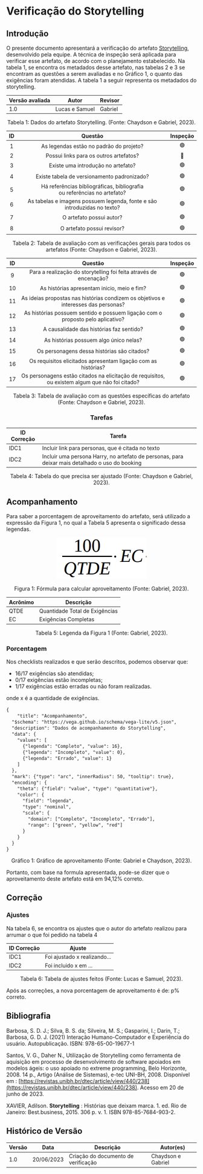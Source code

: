 # Verificação do Storytelling

## Introdução

O presente documento apresentará a verificação do artefato [Storytelling](../../elicitacao/storytelling.md), desenvolvido pela equipe. A técnica de inspeção será aplicada para verificar esse artefato, de acordo com o planejamento estabelecido. Na tabela 1, se encontra os metadados desse artefato, nas tabelas 2 e 3 se encontram as questões a serem avaliadas e no Gráfico 1, o quanto das exigências foram atendidas.
A tabela 1 a seguir representa os metadados do storytelling.

<center>

| Versão avaliada | Autor          | Revisor |
| ---------------- | -------------- | ------- |
| 1.0              | Lucas e Samuel | Gabriel |

</center>

<div style="text-align: center">
<p> Tabela 1: Dados do artefato Storytelling. (Fonte: Chaydson e Gabriel, 2023). </p>
</div>

| ID |                                   Questão                                   | Inspeção |
| :-: | :---------------------------------------------------------------------------: | :--------: |
| 1 |                   As legendas estão no padrão do projeto?                   |     🟢     |
| 2 |                    Possui links para os outros artefatos?                    |     🔴     |
| 3 |                     Existe uma introdução no artefato?                     |     🟢     |
| 4 |                  Existe tabela de versionamento padronizado?                  |     🟢     |
| 5 | Há referências bibliográficas, bibliografia ou referências no artefato? |     🟢     |
| 6 |   As tabelas e imagens possuem legenda, fonte e são introduzidas no texto?   |     🟢     |
| 7 |                           O artefato possui autor?                           |     🟢     |
| 8 |                          O artefato possui revisor?                          |     🟢     |

<div style="text-align: center">
<p> Tabela 2: Tabela de avaliação com as verificações gerais para todos os artefatos (Fonte: Chaydson e Gabriel, 2023). </p>
</div>

| ID |                                              Questão                                              | Inspeção |
| :-: | :-------------------------------------------------------------------------------------------------: | :--------: |
| 9 |               Para a realização do storytelling foi feita através de encenação?               |     🟢     |
| 10 |                            As histórias apresentam inicio, meio e fim?                            |     🟢     |
| 11 |         As ideias propostas nas histórias condizem os objetivos e interesses das personas?         |     🟢     |
| 12 |          As histórias possuem sentido e possuem ligação com o proposto pelo aplicativo?          |     🟢     |
| 13 |                              A causalidade das histórias faz sentido?                              |     🟢     |
| 14 |                              As histórias possuem algo único nelas?                              |     🟢     |
| 15 |                            Os personagens dessa histórias são citados?                            |     🟢     |
| 16 |                  Os requisitos elicitados apresentam ligação com as histórias?                  |     🟢     |
| 17 | Os personagens estão citados na elicitação de requisitos, ou existem algum que não foi citado? |     🟢     |

<div style="text-align: center">
<p> Tabela 3: Tabela de avaliação com as questões específicas do artefato (Fonte: Chaydson e Gabriel, 2023). </p>
</div>

<center>

### Tarefas

| ID Correção | Tarefa                                                                                          |
| ------------- | ----------------------------------------------------------------------------------------------- |
| IDC1          | Incluir link para personas, que é citada no texto                                              |
| IDC2          | Incluir uma persona Harry, no artefato de personas, para deixar mais detalhado o uso do booking |

<div style="text-align: center">
<p> Tabela 4: Tabela do que precisa ser ajustado (Fonte: Chaydson e Gabriel, 2023). </p>
</div>

</center>

## Acompanhamento

Para saber a porcentagem de aproveitamento do artefato, será utilizado a expressão da Figura 1, no qual a Tabela 5 apresenta o significado dessa legendas.

<div style="text-align: center">
<img src="../../../images/formulaCalculoAproveitamento.png"  alt="legenda da fórmula da figura 1"/>

<p> Figura 1: Fórmula para calcular aproveitamento (Fonte: Gabriel, 2023). </p>
</div>

<center>

| Acrônimo | Descrição                     |
| --------- | ------------------------------- |
| QTDE      | Quantidade Total de Exigências |
| EC        | Exigências Completas           |

<div style="text-align: center">
<p> Tabela 5: Legenda da Figura 1 (Fonte: Gabriel, 2023). </p>
</div>

</center>

### Porcentagem

Nos checklists realizados e que serão descritos, podemos observar que:

- 16/17 exigências são atendidas;
- 0/17 exigências estão incompletas;
- 1/17 exigências estão erradas ou não foram realizadas.

onde x é a quantidade de exigências.

```vegalite
{
    "title": "Acompanhamento",
  "$schema": "https://vega.github.io/schema/vega-lite/v5.json",
  "description": "Dados de acompanhamento do Storytelling",
  "data": {
    "values": [
      {"legenda": "Completo", "value": 16},
      {"legenda": "Incompleto", "value": 0},
      {"legenda": "Errado", "value": 1}
    ]
  },
  "mark": {"type": "arc", "innerRadius": 50, "tooltip": true},
  "encoding": {
    "theta": {"field": "value", "type": "quantitative"},
    "color": {
      "field": "legenda",
      "type": "nominal",
      "scale": {
        "domain": ["Completo", "Incompleto", "Errado"],
        "range": ["green", "yellow", "red"]
      }
    }
  }
}
```

<div style="text-align: center">
<p> Gráfico 1: Gráfico de aproveitamento (Fonte: Gabriel e Chaydson, 2023). </p>
</div>

Portanto, com base na formula apresentada, pode-se dizer que o aproveitamento deste artefato está em 94,12% correto.

## Correção

### Ajustes

Na tabela 6, se encontra os ajustes que o autor do artefato realizou para arrumar o que foi pedido na tabela 4

| ID Correção | Ajuste                       |
| ------------- | ---------------------------- |
| IDC1          | Foi ajustado x realizando... |
| IDC2          | Foi incluido x em ...        |

<div style="text-align: center">
<p> Tabela 6: Tabela de ajustes feitos (Fonte: Lucas e Samuel, 2023). </p>
</div>

</center>

Após as correções, a nova porcentagem de aproveitamento é de: p% correto.

## Bibliografia

Barbosa, S. D. J.; Silva, B. S. da; Silveira, M. S.; Gasparini, I.; Darin, T.; Barbosa, G. D. J. (2021)
Interação Humano-Computador e Experiência do usuário. Autopublicação. ISBN: 978-65-00-19677-1

Santos, V. G., Daher N., Utilização de Storytelling como ferramenta de aquisição em processo de desenvolvimento de software apoiados em modelos ágeis: o uso apoiado no extreme programming, Belo Horizonte, 2008. 14 p., Artigo (Análise de Sistemas), e-tec UNI-BH, 2008. Disponível em : [https://revistas.unibh.br/dtec/article/view/440/238](https://revistas.unibh.br/dtec/article/view/440/238). Acesso em 20 de junho de 2023.

XAVIER, Adilson.  **Storytelling** : Histórias que deixam marca. 1. ed. Rio de Janeiro: Best.business, 2015. 306 p. v. 1. ISBN 978-85-7684-903-2.

## Histórico de Versão

| Versão | Data       | Descrição                             | Autor(es)          |
| ------- | ---------- | --------------------------------------- | ------------------ |
| 1.0     | 20/06/2023 | Criação do documento de verificação | Chaydson e Gabriel |

‌
